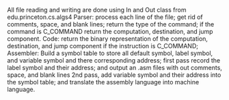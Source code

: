 All file reading and writing are done using In and Out class from edu.princeton.cs.algs4
Parser: process each line of the file; get rid of comments, space, and blank lines; return the type of the command; if the command is C_COMMAND
        return the computation, destination, and jump component.
Code: return the binary representation of the computation, destination, and jump component if the instruction is C_COMMAND;
Assembler: Build a symbol table to store all default symbol, label symbol, and variable symbol and there corresponding address;
           first pass record the label symbol and their address; and output an .asm files with out comments, space, and blank lines
           2nd pass, add variable symbol and their address into the symbol table; and translate the assembly language into machine language.
           
